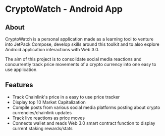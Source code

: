# CryptoWatch - Android App

## About

CryptoWatch is a personal application made as a learning tool to venture into JetPack Compose, develop skills around this toolkit and to also explore Android application interactions with Web 3.0. 

The aim of this project is to consolidate social media reactions and concurrently track price movements of a crypto currency into one easy to use application. 

## Features

- Track Chainlink's price in a easy to use price tracker
- Display top 10 Market Capitalization
- Compile posts from various social media platforms posting about crypto currencies/chainlink updates
- Track live reactions as price moves
- Connects wallet and reads Web 3.0 smart contract function to display current staking rewards/stats
